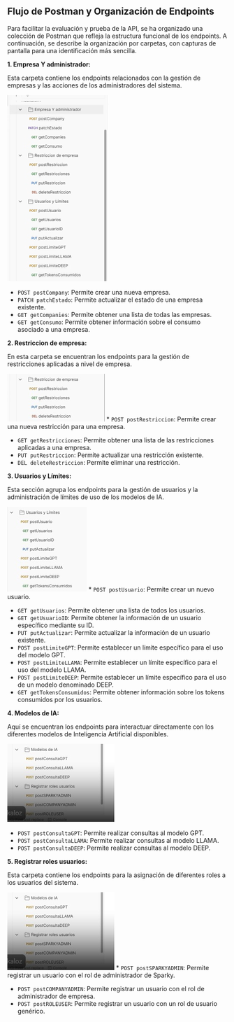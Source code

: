 ## Flujo de Postman y Organización de Endpoints

Para facilitar la evaluación y prueba de la API, se ha organizado una colección de Postman que refleja la estructura funcional de los endpoints. A continuación, se describe la organización por carpetas, con capturas de pantalla para una identificación más sencilla.

**1. Empresa Y administrador:**

Esta carpeta contiene los endpoints relacionados con la gestión de empresas y las acciones de los administradores del sistema.

![Image 1](/assets/img/EmpresaYadministrador.png)

* `POST postCompany`: Permite crear una nueva empresa.
* `PATCH patchEstado`: Permite actualizar el estado de una empresa existente.
* `GET getCompanies`: Permite obtener una lista de todas las empresas.
* `GET getConsumo`: Permite obtener información sobre el consumo asociado a una empresa.

**2. Restriccion de empresa:**

En esta carpeta se encuentran los endpoints para la gestión de restricciones aplicadas a nivel de empresa.

![Image 1](/assets/img/Restricciones_empresa.jpg) * `POST postRestriccion`: Permite crear una nueva restricción para una empresa.
* `GET getRestricciones`: Permite obtener una lista de las restricciones aplicadas a una empresa.
* `PUT putRestriccion`: Permite actualizar una restricción existente.
* `DEL deleteRestriccion`: Permite eliminar una restricción.

**3. Usuarios y Límites:**

Esta sección agrupa los endpoints para la gestión de usuarios y la administración de límites de uso de los modelos de IA.

![Image 1](/assets/img/Usuario_y_Limites.jpg) * `POST postUsuario`: Permite crear un nuevo usuario.
* `GET getUsuarios`: Permite obtener una lista de todos los usuarios.
* `GET getUsuarioID`: Permite obtener la información de un usuario específico mediante su ID.
* `PUT putActualizar`: Permite actualizar la información de un usuario existente.
* `POST postLimiteGPT`: Permite establecer un límite específico para el uso del modelo GPT.
* `POST postLimiteLLAMA`: Permite establecer un límite específico para el uso del modelo LLAMA.
* `POST postLimiteDEEP`: Permite establecer un límite específico para el uso de un modelo denominado DEEP.
* `GET getTokensConsumidos`: Permite obtener información sobre los tokens consumidos por los usuarios.

**4. Modelos de IA:**

Aquí se encuentran los endpoints para interactuar directamente con los diferentes modelos de Inteligencia Artificial disponibles.

![Image 2](/assets/img/ModelosIA+RegistrarRoles.jpg)

* `POST postConsultaGPT`: Permite realizar consultas al modelo GPT.
* `POST postConsultaLLAMA`: Permite realizar consultas al modelo LLAMA.
* `POST postConsultaDEEP`: Permite realizar consultas al modelo DEEP.

**5. Registrar roles usuarios:**

Esta carpeta contiene los endpoints para la asignación de diferentes roles a los usuarios del sistema.

![Image 2](/assets/img/ModelosIA+RegistrarRoles.jpg) * `POST postSPARKYADMIN`: Permite registrar un usuario con el rol de administrador de Sparky.
* `POST postCOMPANYADMIN`: Permite registrar un usuario con el rol de administrador de empresa.
* `POST postROLEUSER`: Permite registrar un usuario con un rol de usuario genérico.

